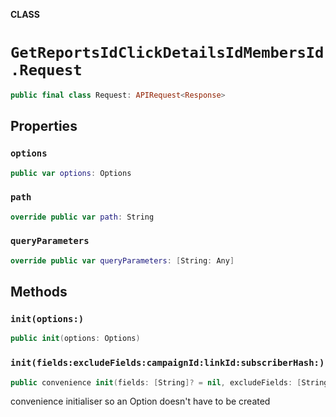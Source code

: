 **CLASS**

# `GetReportsIdClickDetailsIdMembersId.Request`

```swift
public final class Request: APIRequest<Response>
```

## Properties
### `options`

```swift
public var options: Options
```

### `path`

```swift
override public var path: String
```

### `queryParameters`

```swift
override public var queryParameters: [String: Any]
```

## Methods
### `init(options:)`

```swift
public init(options: Options)
```

### `init(fields:excludeFields:campaignId:linkId:subscriberHash:)`

```swift
public convenience init(fields: [String]? = nil, excludeFields: [String]? = nil, campaignId: String, linkId: String, subscriberHash: String)
```

convenience initialiser so an Option doesn't have to be created
